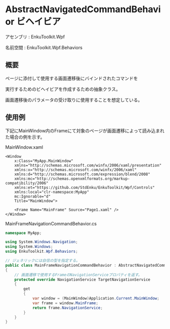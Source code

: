 # AbstractNavigatedCommandBehavior ビヘイビア

アセンブリ : EnkuToolkit.Wpf

名前空間 : EnkuToolkit.Wpf.Behaviors

## 概要

ページに添付して使用する画面遷移後にバインドされたコマンドを

実行するためのビヘイビアを作成するための抽象クラス。

画面遷移後のパラメータの受け取りに使用することを想定している。

## 使用例

下記にMainWindow内のFrameにて対象のページが画面遷移によって読み込まれた場合の例を示す。



MainWindow.xaml

```xaml
<Window
    x:Class="MyApp.MainWindow"
    xmlns="http://schemas.microsoft.com/winfx/2006/xaml/presentation"
    xmlns:x="http://schemas.microsoft.com/winfx/2006/xaml"
    xmlns:d="http://schemas.microsoft.com/expression/blend/2008"
    xmlns:mc="http://schemas.openxmlformats.org/markup-compatibility/2006"
    xmlns:et="https://github.com/StdEnku/EnkuToolkit/Wpf/Controls"
    xmlns:local="clr-namespace:MyApp"
    mc:Ignorable="d"
    Title="MainWindow">

    <Frame Name="MainFrame" Source="Page1.xaml" />
</Window>
```





MainFrameNavigationCommandBehavior.cs

```c#
namespace MyApp;

using System.Windows.Navigation;
using System.Windows;
using EnkuToolkit.Wpf.Behaviors;

// ジェネリックには自信の型を指定する。
public class MainFrameNavigationCommandBehavior : AbstractNavigatedCommandBehavior<MainFrameNavigationCommandBehavior>
{
    // 画面遷移で使用するFrameのNavigationServiceプロパティを返す。
    protected override NavigationService TargetNavigationService
    {
        get
        {
            var window = (MainWindow)Application.Current.MainWindow;
            var frame = window.MainFrame;
            return frame.NavigationService;
        }
    }
}
```



